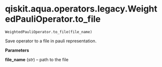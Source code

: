 # qiskit.aqua.operators.legacy.WeightedPauliOperator.to\_file

`WeightedPauliOperator.to_file(file_name)`

Save operator to a file in pauli representation.

**Parameters**

**file\_name** (*str*) – path to the file
